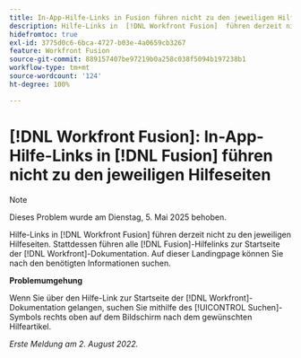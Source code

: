 ```yaml
---
title: In-App-Hilfe-Links in Fusion führen nicht zu den jeweiligen Hilfeseiten
description: Hilfe-Links in  [!DNL Workfront Fusion]  führen derzeit nicht zu den entsprechenden Hilfeseiten. Stattdessen führen alle Fusion-Hilfelinks zur Startseite der Workfront-Dokumentation. Auf dieser Landingpage können Sie nach den benötigten Informationen suchen.
hidefromtoc: true
exl-id: 3775d0c6-6bca-4727-b03e-4a0659cb3267
feature: Workfront Fusion
source-git-commit: 889157407be97219b0a258c038f5094b197238b1
workflow-type: tm+mt
source-wordcount: '124'
ht-degree: 100%

---
```


# [!DNL Workfront Fusion]: In-App-Hilfe-Links in [!DNL Fusion] führen nicht zu den jeweiligen Hilfeseiten

>[!NOTE]
>
>Dieses Problem wurde am Dienstag, 5. Mai 2025 behoben.

Hilfe-Links in [!DNL Workfront Fusion] führen derzeit nicht zu den jeweiligen Hilfeseiten. Stattdessen führen alle [!DNL Fusion]-Hilfelinks zur Startseite der [!DNL Workfront]-Dokumentation. Auf dieser Landingpage können Sie nach den benötigten Informationen suchen.

**Problemumgehung**

Wenn Sie über den Hilfe-Link zur Startseite der [!DNL Workfront]-Dokumentation gelangen, suchen Sie mithilfe des [!UICONTROL Suchen]-Symbols rechts oben auf dem Bildschirm nach dem gewünschten Hilfeartikel.

_Erste Meldung am 2. August 2022._
